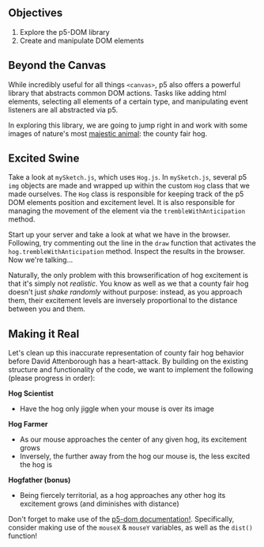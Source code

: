 ## Objectives

1. Explore the p5-DOM library
2. Create and manipulate DOM elements

## Beyond the Canvas

While incredibly useful for all things `<canvas>`, p5 also offers a powerful library that abstracts common DOM actions. Tasks like adding html elements, selecting all elements of a certain type, and manipulating event listeners are all abstracted via p5.

In exploring this library, we are going to jump right in and work with some images of nature's most [majestic animal][hog-reference]: the county fair hog.

## Excited Swine

Take a look at `mySketch.js`, which uses `Hog.js`. In `mySketch.js`, several p5 `img` objects are made and wrapped up within the custom `Hog` class that we made ourselves. The `Hog` class is responsible for keeping track of the p5 DOM elements position and excitement level. It is also responsible for managing the movement of the element via the `trembleWithAnticipation` method.

Start up your server and take a look at what we have in the browser. Following, try commenting out the line in the `draw` function that activates the `hog.trembleWithAnticipation` method. Inspect the results in the browser. Now we're talking...

Naturally, the only problem with this browserification of hog excitement is that it's simply not _realistic_. You know as well as we that a county fair hog doesn't just _shake randomly_ without purpose: instead, as you approach them, their excitement levels are inversely proportional to the distance between you and them.

## Making it Real

Let's clean up this inaccurate representation of county fair hog behavior before David Attenborough has a heart-attack. By building on the existing structure and functionality of the code, we want to implement the following (please progress in order):

**Hog Scientist**
  - Have the hog only jiggle when your mouse is over its image

**Hog Farmer**
  - As our mouse approaches the center of any given hog, its excitement grows
  - Inversely, the further away from the hog our mouse is, the less excited the hog is


**Hogfather (bonus)**
  - Being fiercely territorial, as a hog approaches any other hog its excitement grows (and diminishes with distance)

Don't forget to make use of the [p5-dom documentation!][p5-dom]. Specifically, consider making use of the `mouseX` & `mouseY` variables, as well as the `dist()` function!

[p5-dom]: https://p5js.org/reference/#/libraries/p5.dom
[hog-reference]: "https://tpwd.texas.gov/publications/pwdpubs/media/pwd_bk_w7000_0195.pdf"
